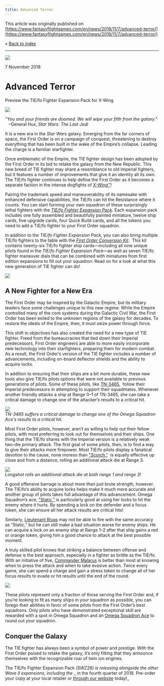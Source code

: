 ```yaml
---
title: Advanced Terror
---
```


This article was originally published on [https://www.fantasyflightgames.com/en/news/2018/11/7/advanced-terror/](https://www.fantasyflightgames.com/en/news/2018/11/7/advanced-terror/)

&laquo; [Back to index](../index.md)

---

![](7d5ecdf0a03b8c632eca594e8706edab.jpg)

7 November 2018

Advanced Terror
===============

Preview the TIE/fo Fighter Expansion Pack for X-Wing

![](21b9c85dd95d3c259710aaa5adcf2ea4.png)

_"You and your friends are doomed. We will wipe your filth from the galaxy."_  
   –General Hux, _Star Wars: The Last Jedi_

It is a new era in the _Star Wars_ galaxy. Emerging from the far corners of space, the First Order is on a campaign of conquest, threatening to destroy everything that has been built in the wake of the Empire’s collapse. Leading the charge is a familiar starfighter.

Once emblematic of the Empire, the TIE fighter design has been adopted by the First Order in its bid to retake the galaxy from the New Republic. This new breed of TIE fighter may share a resemblance to old Imperial fighters, but it features a number of improvements that give it an identity all its own. The TIE/fo fighter continues to help define the First Order as it becomes a separate faction in the intense dogfights of [_X-Wing_™](https://www.fantasyflightgames.com/en/products/x-wing-second-edition/)!

Pairing the trademark speed and maneuverability of its namesake with enhanced defensive capabilities, the TIE/fo can hit the Resistance where it counts. You can start forming your own squadron of these surprisingly lethal fighters with the _[TIE/fo Fighter Expansion Pack](https://www.fantasyflightgames.com/en/products/x-wing-second-edition/products/x-wing-second-edition-tiefo-fighter-expansion-pack/)_. Each expansion pack includes one fully assembled and beautifully painted miniature, twelve ship cards, five upgrade cards, four Quick Build cards, and all the tokens you need to add a TIE/fo fighter to your First Order squadron.

In addition to the _TIE/fo Fighter Expansion Pack_, you can also bring multiple TIE/fo fighters to the table with the _[First Order Conversion Kit](https://www.fantasyflightgames.com/en/products/x-wing-second-edition/products/first-order-conversion-kit/)_.  This kit contains twenty-six TIE/fo fighter ship cards—including all nine unique pilots found in the _TIE/fo Fighter Expansion Pack_—as well as seven TIE/fo fighter maneuver dials that can be combined with miniatures from first edition expansions to fill out your squadron. Read on for a look at what this new generation of TIE fighter can do!

![](9325570a977b0742eb8286aefbd35520.png)

A New Fighter for a New Era
---------------------------

The First Order may be inspired by the Galactic Empire, but its military leaders face some challenges unique to this new regime. While the Empire controlled many of the core systems during the Galactic Civil War, the First Order has been exiled to the unknown regions of the galaxy for decades. To restore the ideals of the Empire, then, it must seize power through force.

This shift in objectives has also created the need for a new type of TIE fighter. Freed from the bureaucracies that tied down their Imperial predecessors, First Order engineers are able to more easily incorporate new technology into their starfighters, preparing them for modern combat. As a result, the First Order’s version of the TIE fighter includes a number of advancements, including on-board deflector shields and the ability to acquire locks.

In addition to ensuring that their ships are a bit more durable, these new tools also give TIE/fo pilots options that were not available to previous generations of pilots. Some of these pilots, like [TN-3465,](03c21ea8ddd65c5d4aaec066efcda063.png)  follow their Imperial predecessors in attempting to support their squadmates. Whenever another friendly attacks a ship at Range 0–1 of TN-3465, she can take a critical damage to change one of the attacker’s results to a critical hit.  

![](7d6516450e9657f25396cadf48002a1e.jpg)  
_TN-3465 suffers a critical damage to change one of the Omega Squadron Ace's results to a critical hit._

Most First Order pilots, however, aren’t as willing to help out their fellow pilots, with most preferring to look out for themselves and their ships. One thing that the TIE/fo shares with the Imperial version is a relatively weak two-die primary attack. The first goal of some pilots, then, is to find a way to give their attacks more firepower. Most TIE/fo pilots display a fanatical devotion to the cause, none moreso than ["Scorch."](f68a21947ddff2de92bfd77cfd9f7a08.png)  is equally effective up close and from a distance, rolling an additional attack die at Range 3.

![](3c71bc3fd65059f09782236050e2ca40.jpg)  
_Longshot rolls an additional attack die at both range 1 and range 3!_

A good offensive barrage is about more than just brute strength, however. The TIE/fo’s ability to acquire locks helps make it much more accurate and another group of pilots takes full advantage of this advancement. Omega Squadron’s ace, ["Static,"](f4502ed939fb46c7e64ec3f2b8a62b88.png) is particularly good at using her locks to hit the enemy where it hurts. By spending a lock on the defender and a focus token, she can ensure all her attack results are critical hits!

Similarly, [Lieutenant Rivas](9b3b179dc11a9a0f022fab491e9d28df.png) may not be able to fire with the same accuracy as “Static,” but he can still make a bad situation worse for enemy ships. He can acquire a lock on an enemy ship at Range 1–2 after that ship gains a red or orange token, giving him a good chance to attack at the best possible moment.

A truly skilled pilot knows that striking a balance between offense and defense is the best approach, especially in a fighter as brittle as the TIE/fo. With an initiative of five, [Commander Malarus](a2fd7e771f20439d7b1937bb7f0a3475.png) is better than most at knowing when to press the attack and when to take evasive action. Twice every game, she can spend a charge and gain a stress token to change all of her focus results to evade or hit results until the end of the round.

![](144a3f8778d87314ee5a25ea281fd620.png)

These pilots represent only a fraction of those serving the First Order and, if you’re looking to fit as many ships in your squadron as possible, you can forego their abilities in favor of some pilots from the First Order’s best squadrons. Only pilots who have demonstrated exceptional skill are rewarded with a spot in Omega Squadron and an [Omega Squadron Ace](e9128e8915dc8e2ced077cf42676f862.png) to round out your squadron. 

Conquer the Galaxy
------------------

The TIE fighter has always been a symbol of power and prestige. With the First Order poised to retake the galaxy, it’s only fitting that they announce themselves with the recognizable roar of twin ion engines.

_The_ TIE/fo Fighter Expansion Pack _(SWZ26) is releasing alongside the other Wave II expansions, including the_ _ in the fourth quarter of 2018. Pre-order your copy at your local retailer or [through our website](https://shop.fantasyflightgames.com/preorders/create/SWZ26/) today!_
